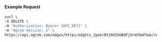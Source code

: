 <!-- Code generated for API Clients. DO NOT EDIT. -->

#### Example Request

```bash
curl \
-X DELETE \
-H "Authorization: Bearer {API_KEY}" \
-H "Ngrok-Version: 2" \
https://api.ngrok.com/edges/https/edghts_2pekrOt20XIkbBdFjXrmF8mFVwk/routes/edghtsrt_2pekrNRtoiS1ceDlYUiZYnDunc5/response_headers
```
